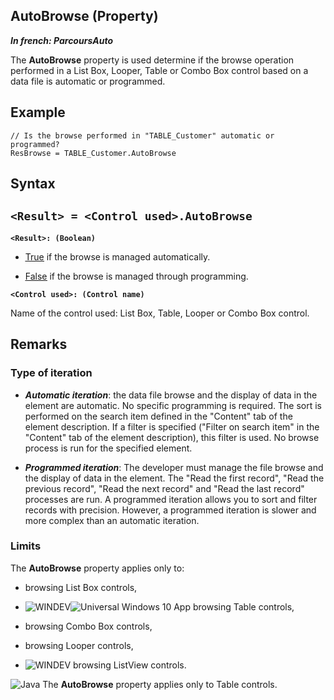 


## AutoBrowse (Property)

***In french: ParcoursAuto***
	



<a name="XUse"></a>
<a name="Use"></a>
<a name="description"></a>
The **AutoBrowse** property is used determine if the browse operation performed in a List Box, Looper, Table or Combo Box control based on a data file is automatic or programmed.






<a name="Example1"></a>
<a name="sample_code"></a>

## Example


```wl
// Is the browse performed in "TABLE_Customer" automatic or programmed?
ResBrowse = TABLE_Customer.AutoBrowse
```

<a name="XSYNTAX"></a>
<a name="SYNTAX1"></a>

## Syntax

`<Result> = <Control used>.AutoBrowse`
---

**`<Result>: (Boolean)`**



- <u><u><u><u>True</u></u></u></u> if the browse is managed automatically.

- <u><u><u><u>False</u></u></u></u> if the browse is managed through programming.




**`<Control used>: (Control name)`**

Name of the control used: List Box, Table, Looper or Combo Box control.  



<a name="NOTE0"></a>
<a name="NOTE0_1"></a>

## Remarks


### Type of iteration
<a name="type_iteration_ELTPARAGRAPHE000070"></a>

- ***Automatic iteration***: the data file browse and the display of data in the element are automatic. No specific programming is required.
	The sort is performed on the search item defined in the "Content" tab of the element description. If a filter is specified ("Filter on search item" in the "Content" tab of the element description), this filter is used. No browse process is run for the specified element.

- ***Programmed iteration***: The developer must manage the file browse and the display of data in the element.
	The "Read the first record", "Read the previous record", "Read the next record" and "Read the last record" processes are run. A programmed iteration allows you to sort and filter records with precision. However, a programmed iteration is slower and more complex than an automatic iteration.



<a name="NOTE0_2"></a>


### Limits
<a name="limits_ELTPARAGRAPHE000082"></a>

The **AutoBrowse** property applies only to:

- browsing List Box controls, 

- ![WINDEV](https://doc.pcsoft.fr/ext/images/us/WD.png)![Universal Windows 10 App](https://doc.pcsoft.fr/ext/images/us/UNIVERSALAPP.png) browsing Table controls, 

- browsing Combo Box controls, 

- browsing Looper controls, 

- ![WINDEV](https://doc.pcsoft.fr/ext/images/us/WD.png) browsing ListView controls.




![Java](https://doc.pcsoft.fr/ext/images/us/JAVA.png) The **AutoBrowse** property applies only to Table controls.



